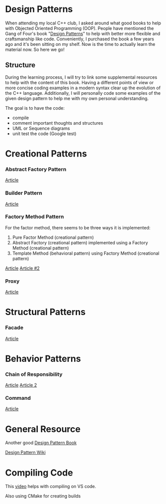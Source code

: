 # Design Patterns
When attending my local C++ club, I asked around what good books to help with Objected Oriented Programming (OOP). People have mentioned the Gang of Four's book "[Design Patterns](https://www.amazon.com/Design-Patterns-Object-Oriented-Addison-Wesley-Professional-ebook/dp/B000SEIBB8)" to help with better more flexible and craftsmanship like code. Conveniently, I purchased the book a few years ago and it's been sitting on my shelf. Now is the time to actually learn the material now. So here we go!

## Structure
During the learning process, I will try to link some supplemental resources to help with the content of this book. Having a different points of view or more concise coding examples in a modern syntax clear up the evolution of the C++ language. Additionally, I will personally code some examples of the given design pattern to help me with my own personal understanding.

The goal is to have the code:
* compile
* comment important thoughts and structures
* UML or Sequence diagrams
* unit test the code (Google test)

# Creational Patterns
### Abstract Factory Pattern
[Article](https://refactoring.guru/design-patterns/abstract-factory/cpp/example)

### Builder Pattern
[Article](https://hackernoon.com/c-type-casting-for-c-developers-0c823y9k)

### Factory Method Pattern
For the factor method, there seems to be three ways it is implemented:
1) Pure Factor Method (creational pattern) 
2) Abstract Factory (creational pattern) implemented using a Factory Method (creational pattern) 
3) Template Method (behavioral pattern) using Factory Method (creational pattern) 

[Article](https://refactoring.guru/design-patterns/factory-method/cpp/example)
[Article #2](https://www.modernescpp.com/index.php/factory-method/)

### Proxy
[Article](https://cppcodetips.wordpress.com/2017/03/31/proxy-design-pattern-explained-with-c-sample/)

# Structural Patterns
### Facade
[Article](https://medium.com/@andreaspoyias/design-patterns-a-quick-guide-to-facade-pattern-16e3d2f1bfb6)

# Behavior Patterns
### Chain of Responsibility
[Article](https://en.wikipedia.org/wiki/Chain-of-responsibility_pattern)
[Article 2](https://www.vishalchovatiya.com/chain-of-responsibility-design-pattern-in-modern-cpp/)

### Command
[Article](https://www.bogotobogo.com/DesignPatterns/command.php)

# General Resource
Another good [Design Pattern Book](https://www.cs.up.ac.za/cs/lmarshall/TDP/TDP.html)

[Design Pattern Wiki](https://en.wikipedia.org/wiki/Software_design_pattern#Concurrency_patterns)

# Compiling Code
This [video](https://www.youtube.com/watch?v=3-9sObAg6R0) helps with compiling on VS code.

Also using CMake for creating builds